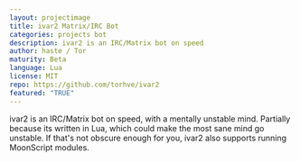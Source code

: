 ```yaml
---
layout: projectimage
title: ivar2 Matrix/IRC Bot
categories: projects bot
description: ivar2 is an IRC/Matrix bot on speed
author: haste / Tor
maturity: Beta
language: Lua
license: MIT
repo: https://github.com/torhve/ivar2
featured: "TRUE"
---
```


ivar2 is an IRC/Matrix bot on speed, with a mentally unstable mind. Partially because its written in Lua, which could make the most sane mind go unstable. If that's not obscure enough for you, ivar2 also supports running MoonScript modules.
